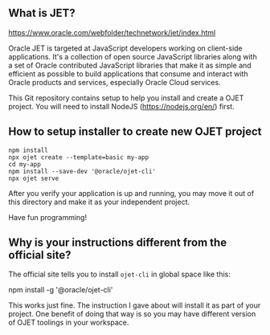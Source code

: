 ## What is JET?

https://www.oracle.com/webfolder/technetwork/jet/index.html

Oracle JET is targeted at JavaScript developers working on client-side applications. It's a collection of open source JavaScript libraries along with a set of Oracle contributed JavaScript libraries that make it as simple and efficient as possible to build applications that consume and interact with Oracle products and services, especially Oracle Cloud services.


This Git repository contains setup to help you install and create a OJET project.
You will need to install NodeJS (https://nodejs.org/en/) first.


## How to setup installer to create new OJET project

```
npm install
npx ojet create --template=basic my-app
cd my-app
npm install --save-dev '@oracle/ojet-cli'
npx ojet serve
```

After you verify your application is up and running, you may move it out
of this directory and make it as your independent project.

Have fun programming!

## Why is your instructions different from the official site?

The official site tells you to install `ojet-cli` in global space like this:

  npm install -g '@oracle/ojet-cli'

This works just fine. The instruction I gave about will install it as part of your
project. One benefit of doing that way is so you may have different version of OJET
toolings in your workspace.
